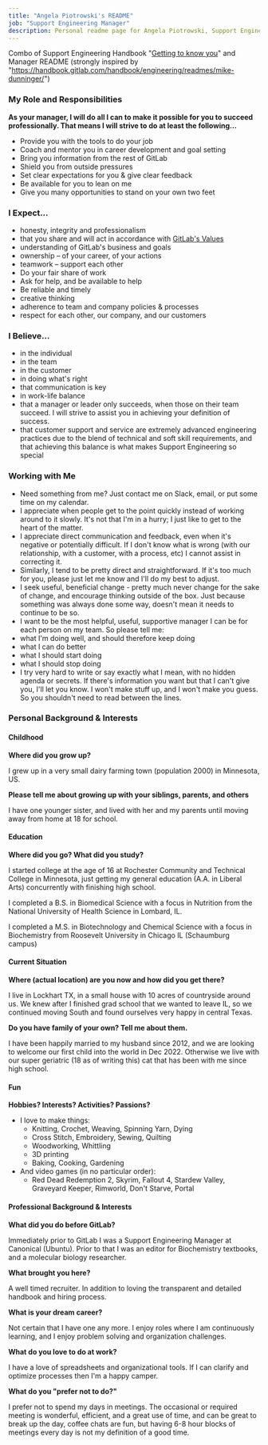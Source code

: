 ```yaml
---
title: "Angela Piotrowski's README"
job: "Support Engineering Manager"
description: Personal readme page for Angela Piotrowski, Support Engineering Manager, GitLab"
---
```


Combo of Support Engineering Handbook "[Getting to know you](/handbook/support/managers/getting-to-know-you.html)" and Manager README (strongly inspired by "https://handbook.gitlab.com/handbook/engineering/readmes/mike-dunninger/")

### **My Role and Responsibilities**

**As your manager, I will do all I can to make it possible for you to succeed professionally. That means I will strive to do at least the following…**

- Provide you with the tools to do your job
- Coach and mentor you in career development and goal setting
- Bring you information from the rest of GitLab
- Shield you from outside pressures
- Set clear expectations for you & give clear feedback
- Be available for you to lean on me
- Give you many opportunities to stand on your own two feet

### **I Expect…**

- honesty, integrity and professionalism
- that you share and will act in accordance with [GitLab's Values](/handbook/values/)
- understanding of GitLab's business and goals
- ownership – of your career, of your actions
- teamwork – support each other
- Do your fair share of work
- Ask for help, and be available to help
- Be reliable and timely
- creative thinking
- adherence to team and company policies & processes
- respect for each other, our company, and our customers

### **I Believe…**

- in the individual
- in the team
- in the customer
- in doing what's right
- that communication is key
- in work-life balance
- that a manager or leader only succeeds, when those on their team succeed. I will strive to assist you in achieving your definition of success.
- that customer support and service are extremely advanced engineering practices due to the blend of technical and soft skill requirements, and that achieving this balance is what makes Support Engineering so special

### **Working with Me**

- Need something from me? Just contact me on Slack, email, or put some time on my calendar.
- I appreciate when people get to the point quickly instead of working around to it slowly. It's not that I'm in a hurry; I just like to get to the heart of the matter.
- I appreciate direct communication and feedback, even when it's negative or potentially difficult. If I don't know what is wrong (with our relationship, with a customer, with a process, etc) I cannot assist in correcting it.
- Similarly, I tend to be pretty direct and straightforward. If it's too much for you, please just let me know and I'll do my best to adjust.
- I seek useful, beneficial change - pretty much never change for the sake of change, and encourage thinking outside of the box. Just because something was always done some way, doesn't mean it needs to continue to be so.
- I want to be the most helpful, useful, supportive manager I can be for each person on my team. So please tell me:
- what I'm doing well, and should therefore keep doing
- what I can do better
- what I should start doing
- what I should stop doing
- I try very hard to write or say exactly what I mean, with no hidden agenda or secrets. If there's information you want but that I can't give you, I'll let you know. I won't make stuff up, and I won't make you guess. So you shouldn't need to read between the lines.

### **Personal Background & Interests**

#### Childhood

**Where did you grow up?**

I grew up in a very small dairy farming town (population 2000) in Minnesota, US.

 **Please tell me about growing up with your siblings, parents, and others**

I have one younger sister, and lived with her and my parents until moving away from home at 18 for school.

#### Education

**Where did you go? What did you study?**

I started college at the age of 16 at Rochester Community and Technical College in Minnesota, just getting my general education (A.A. in Liberal Arts) concurrently with finishing high school.

I completed a B.S. in Biomedical Science with a focus in Nutrition from the National University of Health Science in Lombard, IL.

I completed a M.S. in Biotechnology and Chemical Science with a focus in Biochemistry from Roosevelt University in Chicago IL (Schaumburg campus)

#### Current Situation

**Where (actual location) are you now and how did you get there?**

I live in Lockhart TX, in a small house with 10 acres of countryside around us. We knew after I finished grad school that we wanted to leave IL, so we continued moving South and found ourselves very happy in central Texas.

**Do you have family of your own? Tell me about them.**

I have been happily married to my husband since 2012, and we are looking to welcome our first child into the world in Dec 2022. Otherwise we live with our super geriatric (18 as of writing this) cat that has been with me since high school.

#### Fun

**Hobbies? Interests? Activities? Passions?**

- I love to make things:
  - Knitting, Crochet, Weaving, Spinning Yarn, Dying
  - Cross Stitch, Embroidery, Sewing, Quilting
  - Woodworking, Whittling
  - 3D printing
  - Baking, Cooking, Gardening
- And video games (in no particular order):
  - Red Dead Redemption 2, Skyrim, Fallout 4, Stardew Valley, Graveyard Keeper, Rimworld, Don't Starve, Portal

#### **Professional Background & Interests**

**What did you do before GitLab?**

Immediately prior to GitLab I was a Support Engineering Manager at Canonical (Ubuntu). Prior to that I was an editor for Biochemistry textbooks, and a molecular biology researcher.

**What brought you here?**

A well timed recruiter. In addition to loving the transparent and detailed handbook and hiring process.

**What is your dream career?**

Not certain that I have one any more. I enjoy roles where I am continuously learning, and I enjoy problem solving and organization challenges.

**What do you love to do at work?**

I have a love of spreadsheets and organizational tools. If I can clarify and optimize processes then I'm a happy camper.

**What do you "prefer not to do?"**

I prefer not to spend my days in meetings. The occasional or required meeting is wonderful, efficient, and a great use of time, and can be great to break up the day, coffee chats are fun, but having 6-8 hour blocks of meetings every day is not my definition of a good time.
